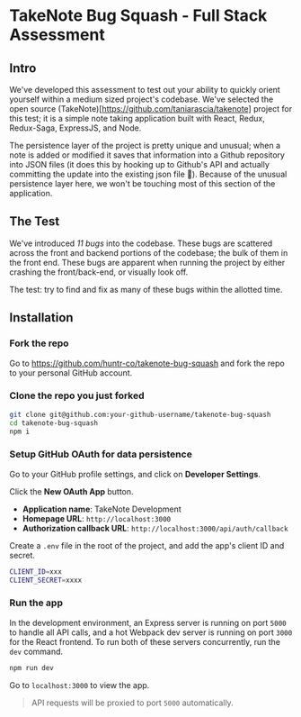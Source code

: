 # TakeNote Bug Squash - Full Stack Assessment

## Intro

We've developed this assessment to test out your ability to quickly orient yourself
within a medium sized project's codebase. We've selected the open source
(TakeNote)[https://github.com/taniarascia/takenote] project for this test; it is
a simple note taking application built with React, Redux, Redux-Saga, ExpressJS, and Node.

The persistence layer of the project is pretty unique and unusual; when a note is
added or modified it saves that information into a Github repository into
JSON files (it does this by hooking up to Github's API and actually committing the
update into the existing json file 🤯). Because of the unusual persistence layer here,
we won't be touching most of this section of the application.

## The Test

We've introduced _11 bugs_ into the codebase. These bugs are scattered across the front
and backend portions of the codebase; the bulk of them in the front end. These bugs
are apparent when running the project by either crashing the front/back-end, or
visually look off.

The test: try to find and fix as many of these bugs within the allotted time.

## Installation

### Fork the repo

Go to https://github.com/huntr-co/takenote-bug-squash and fork the repo to your personal
GitHub account.

### Clone the repo you just forked

```bash
git clone git@github.com:your-github-username/takenote-bug-squash
cd takenote-bug-squash
npm i
```

### Setup GitHub OAuth for data persistence

Go to your GitHub profile settings, and click on **Developer Settings**.

Click the **New OAuth App** button.

- **Application name**: TakeNote Development
- **Homepage URL**: `http://localhost:3000`
- **Authorization callback URL**: `http://localhost:3000/api/auth/callback`

Create a `.env` file in the root of the project, and add the app's client ID and secret.

```bash
CLIENT_ID=xxx
CLIENT_SECRET=xxxx
```

### Run the app

In the development environment, an Express server is running on port `5000` to handle all API calls, and a hot Webpack dev server is running on port `3000` for the React frontend. To run both of these servers concurrently, run the `dev` command.

```bash
npm run dev
```

Go to `localhost:3000` to view the app.

> API requests will be proxied to port `5000` automatically.
